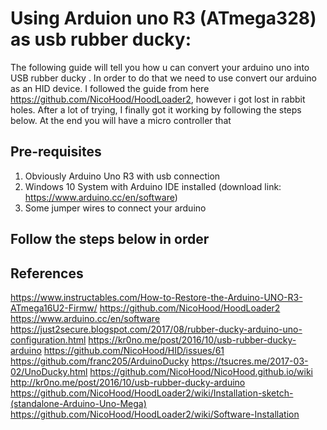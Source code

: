 
 # Using Arduion uno R3 (ATmega328) as usb rubber ducky:
 
 The following guide will tell you how u can convert your arduino uno into USB rubber ducky . In order to do that we need to use convert our arduino as an HID device.
 I followed the guide from here https://github.com/NicoHood/HoodLoader2, however i got lost in rabbit holes. After a lot of trying, I finally got it working by following the steps below. At the end you will have a micro controller that 
 
 
 ## Pre-requisites
 1) Obviously Arduino Uno R3 with usb connection
 2) Windows 10 System with Arduino IDE installed (download link: https://www.arduino.cc/en/software)
 3) Some jumper wires to connect your arduino
 
 ## Follow the steps below in order
 
 
 
 
 ## References
 
 https://www.instructables.com/How-to-Restore-the-Arduino-UNO-R3-ATmega16U2-Firmw/ 
 https://github.com/NicoHood/HoodLoader2
 https://www.arduino.cc/en/software
 https://just2secure.blogspot.com/2017/08/rubber-ducky-arduino-uno-configuration.html
 https://kr0no.me/post/2016/10/usb-rubber-ducky-arduino
 https://github.com/NicoHood/HID/issues/61
 https://github.com/franc205/ArduinoDucky
 https://tsucres.me/2017-03-02/UnoDucky.html
 https://github.com/NicoHood/NicoHood.github.io/wiki
 http://kr0no.me/post/2016/10/usb-rubber-ducky-arduino
 https://github.com/NicoHood/HoodLoader2/wiki/Installation-sketch-(standalone-Arduino-Uno-Mega)
 https://github.com/NicoHood/HoodLoader2/wiki/Software-Installation
 
 
 
 
